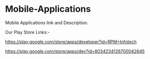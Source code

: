 # Mobile-Applications
Mobile Applications link and Description. 


Our Play Store Links:- 

https://play.google.com/store/apps/developer?id=RPM+Infotech

https://play.google.com/store/apps/dev?id=8034234126700042645

